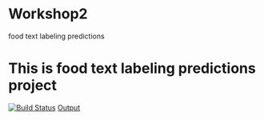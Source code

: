 # Workshop2
food text labeling predictions
# This is food text labeling predictions project
[![Build Status](https://app.travis-ci.com/AlhanoufAlmans/Workshop2.svg?branch=master)](https://app.travis-ci.com/AlhanoufAlmans/Workshop2)
[Output](screenscreen.JPG)
